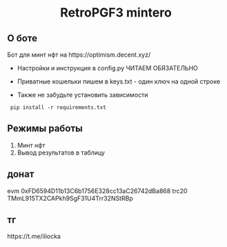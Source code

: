 <h1 align="center">RetroPGF3 mintero</h1>

<h2>О боте</h2>
Бот для минт нфт на https://optimism.decent.xyz/</br>


* Настройки и инструкция в config.py ЧИТАЕМ ОБЯЗАТЕЛЬНО

* Приватные кошельки пишем в keys.txt - один ключ на одной строке </br>

* Также не забудьте установить зависимости 

<pre><code> pip install -r requirements.txt</code></pre>

<h2>Режимы работы</h2>

1. Минт нфт</br>
2. Вывод результатов в таблицу


<h2>донат</h2>  evm 0xFD6594D11b13C6b1756E328cc13aC26742dBa868 trc20 TMmL915TX2CAPkh9SgF31U4Trr32NStRBp
<h2>тг</h2> https://t.me/iliocka
